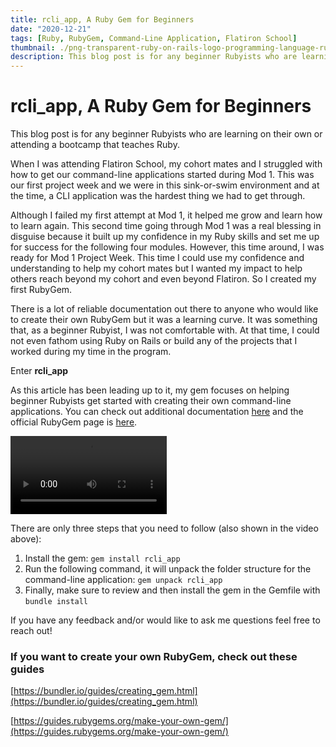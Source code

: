 ```yaml
---
title: rcli_app, A Ruby Gem for Beginners
date: "2020-12-21"
tags: [Ruby, RubyGem, Command-Line Application, Flatiron School]
thumbnail: ./png-transparent-ruby-on-rails-logo-programming-language-rubygems-ruby-angle-design-ruby-thumbnail.png
description: This blog post is for any beginner Rubyists who are learning on their own or attending a bootcamp that teaches Ruby.
---
```


<h1>rcli_app, A Ruby Gem for Beginners</h1>

This blog post is for any beginner Rubyists who are learning on their own or attending a bootcamp that teaches Ruby.

When I was attending Flatiron School, my cohort mates and I struggled with how to get our command-line applications started during Mod 1. This was our first project week and we were in this sink-or-swim environment and at the time, a CLI application was the hardest thing we had to get through.

Although I failed my first attempt at Mod 1, it helped me grow and learn how to learn again. This second time going through Mod 1 was a real blessing in disguise because it built up my confidence in my Ruby skills and set me up for success for the following four modules. However, this time around, I was ready for Mod 1 Project Week. This time I could use my confidence and understanding to help my cohort mates but I wanted my impact to help others reach beyond my cohort and even beyond Flatiron. So I created my first RubyGem.

There is a lot of reliable documentation out there to anyone who would like to create their own RubyGem but it was a learning curve. It was something that, as a beginner Rubyist, I was not comfortable with. At that time, I could not even fathom using Ruby on Rails or build any of the projects that I worked during my time in the program.

Enter **rcli_app**

As this article has been leading up to it, my gem focuses on helping beginner Rubyists get started with creating their own command-line applications. You can check out additional documentation [here](https://github.com/abeciana1/rcli_app) and the official RubyGem page is [here](https://rubygems.org/gems/rcli_app).

<video width="250px">
    <source src="https://www.notion.so/sweetstatic/rcli_app-A-Ruby-Gem-for-Beginners-6ac239aa1ae84685a3aba106820b27b5#52e42b276b0d4ed9803621c94a87fdfa" type="video/mp4">
</video>

There are only three steps that you need to follow (also shown in the video above):

1. Install the gem: `gem install rcli_app`
2. Run the following command, it will unpack the folder structure for the command-line application: `gem unpack rcli_app`
3. Finally, make sure to review and then install the gem in the Gemfile with `bundle install`

If you have any feedback and/or would like to ask me questions feel free to reach out!

### If you want to create your own RubyGem, check out these guides

[https://bundler.io/guides/creating_gem.html](https://bundler.io/guides/creating_gem.html)

[https://guides.rubygems.org/make-your-own-gem/](https://guides.rubygems.org/make-your-own-gem/)

